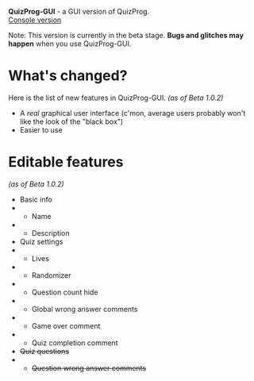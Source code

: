 **QuizProg-GUI** - a GUI version of QuizProg.   
[Console version](../../../quizprog)

Note: This version is currently in the beta stage. **Bugs and glitches may happen** when you use QuizProg-GUI.

# What's changed?
Here is the list of new features in QuizProg-GUI. *(as of Beta 1.0.2)*
- A *real* graphical user interface (c'mon, average users probably won't like the look of the "black box")
- Easier to use

# Editable features
*(as of Beta 1.0.2)*
- Basic info
- - Name
- - Description
- Quiz settings
- - Lives
- - Randomizer
- - Question count hide
- - Global wrong answer comments
- - Game over comment
- - Quiz completion comment
- ~~Quiz questions~~
- - ~~Question wrong answer comments~~
